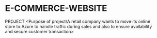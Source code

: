 # E-COMMERCE-WEBSITE
PROJECT
<Building a scalable and secure web app for E-Commerce website>
<Purpose of project/A retail company wants to move its online store to Azure to handle traffic during sales and also to ensure availability and secure customer transaction>
</aim>
<body>
